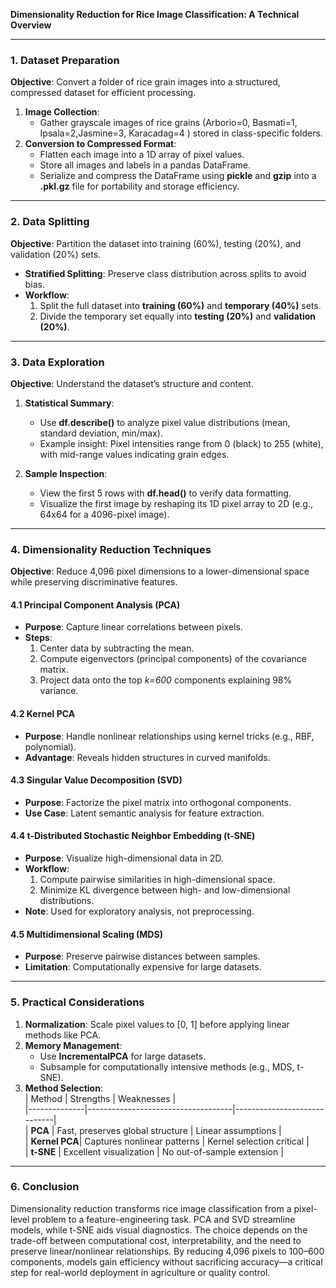 **Dimensionality Reduction for Rice Image Classification: A Technical Overview**  

---
### **1. Dataset Preparation**  
**Objective**: Convert a folder of rice grain images into a structured, compressed dataset for efficient processing.  

1. **Image Collection**:  
   - Gather grayscale images of rice grains (Arborio=0, Basmati=1, Ipsala=2,Jasmine=3, Karacadag=4 ) stored in class-specific folders.
2. **Conversion to Compressed Format**:  
   - Flatten each image into a 1D array of pixel values.  
   - Store all images and labels in a pandas DataFrame.  
   - Serialize and compress the DataFrame using **pickle** and **gzip** into a **.pkl.gz** file for portability and storage efficiency.  

---

### **2. Data Splitting**  
**Objective**: Partition the dataset into training (60%), testing (20%), and validation (20%) sets.  

- **Stratified Splitting**: Preserve class distribution across splits to avoid bias.  
- **Workflow**:  
  1. Split the full dataset into **training (60%)** and **temporary (40%)** sets.  
  2. Divide the temporary set equally into **testing (20%)** and **validation (20%)**.  

---

### **3. Data Exploration**  
**Objective**: Understand the dataset’s structure and content.  

1. **Statistical Summary**:  
   - Use **df.describe()** to analyze pixel value distributions (mean, standard deviation, min/max).  
   - Example insight: Pixel intensities range from 0 (black) to 255 (white), with mid-range values indicating grain edges.  

2. **Sample Inspection**:  
   - View the first 5 rows with **df.head()** to verify data formatting.  
   - Visualize the first image by reshaping its 1D pixel array to 2D (e.g., 64x64 for a 4096-pixel image).  

---

### **4. Dimensionality Reduction Techniques**  
**Objective**: Reduce 4,096 pixel dimensions to a lower-dimensional space while preserving discriminative features.  

#### **4.1 Principal Component Analysis (PCA)**  
- **Purpose**: Capture linear correlations between pixels.  
- **Steps**:  
  1. Center data by subtracting the mean.  
  2. Compute eigenvectors (principal components) of the covariance matrix.  
  3. Project data onto the top *k=600* components explaining 98% variance.    

#### **4.2 Kernel PCA**  
- **Purpose**: Handle nonlinear relationships using kernel tricks (e.g., RBF, polynomial).  
- **Advantage**: Reveals hidden structures in curved manifolds.  

#### **4.3 Singular Value Decomposition (SVD)**  
- **Purpose**: Factorize the pixel matrix into orthogonal components.  
- **Use Case**: Latent semantic analysis for feature extraction.  

#### **4.4 t-Distributed Stochastic Neighbor Embedding (t-SNE)**  
- **Purpose**: Visualize high-dimensional data in 2D.  
- **Workflow**:  
  1. Compute pairwise similarities in high-dimensional space.  
  2. Minimize KL divergence between high- and low-dimensional distributions.  
- **Note**: Used for exploratory analysis, not preprocessing.  

#### **4.5 Multidimensional Scaling (MDS)**  
- **Purpose**: Preserve pairwise distances between samples.  
- **Limitation**: Computationally expensive for large datasets.  

---

### **5. Practical Considerations**  
1. **Normalization**: Scale pixel values to [0, 1] before applying linear methods like PCA.  
2. **Memory Management**:  
   - Use **IncrementalPCA** for large datasets.  
   - Subsample for computationally intensive methods (e.g., MDS, t-SNE).  
3. **Method Selection**:  
   | Method       | Strengths                          | Weaknesses                  |  
   |--------------|------------------------------------|-----------------------------|  
   | **PCA**      | Fast, preserves global structure   | Linear assumptions          |  
   | **Kernel PCA**| Captures nonlinear patterns        | Kernel selection critical   |  
   | **t-SNE**    | Excellent visualization            | No out-of-sample extension  |  

---
### **6. Conclusion** 
Dimensionality reduction transforms rice image classification from a pixel-level problem to a feature-engineering task. PCA and SVD streamline models, while t-SNE aids visual 
diagnostics. The choice depends on the trade-off between computational cost, interpretability, and the need to preserve linear/nonlinear relationships. By reducing
4,096 pixels to 100–600 components, models gain efficiency without sacrificing accuracy—a critical step for real-world deployment in agriculture or quality control.
